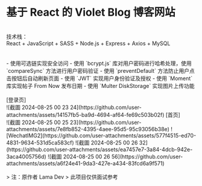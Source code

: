 # 基于 React 的 Violet Blog 博客网站
<br>
技术栈：<br>
React + JavaScript + SASS + Node.js + Express + Axios + MySQL<br>
<br>
<br>
- 使用可选链实现安全访问
- 使用 `bcrypt.js` 库对用户密码进行哈希处理，使用 `compareSync` 方法进行用户密码验证
- 使用 `preventDefault` 方法防止用户点击按钮后自动刷新页面
- 使用 `JWT` 实现用户身份验证及授权
- 使用 `Moment` 库实现帖子 From Now 发布日期
- 使用 `Multer DiskStorage` 实现图片上传功能
<br>
<br>
[登录页]<br>
![截圖 2024-08-25 00 23 24](https://github.com/user-attachments/assets/14157fb5-ba9d-4694-af64-fe69c503b02f)
[首页]<br>
![截圖 2024-08-25 00 25 23](https://github.com/user-attachments/assets/7e8fb852-4395-4aee-95d5-95c93056b38e)
![WechatIMG2](https://github.com/user-attachments/assets/577f4515-ed70-4831-9634-531d5ca583cf)
![截圖 2024-08-25 00 26 32](https://github.com/user-attachments/assets/ea7457e7-3a84-4dcb-942e-3aca4005756d)
![截圖 2024-08-25 00 26 56](https://github.com/user-attachments/assets/a6f24e41-9da3-427e-a434-83fcd6a9f571)
<br>
<br>
> 注：原作者 Lama Dev
> 此项目仅供面试参考
